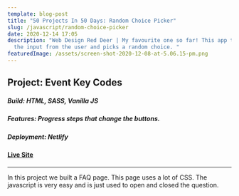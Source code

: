 ```yaml
---
template: blog-post
title: "50 Projects In 50 Days: Random Choice Picker"
slug: /javascript/random-choice-picker
date: 2020-12-14 17:05
description: "Web Design Red Deer | My favourite one so far! This app takes in
  the input from the user and picks a random choice. "
featuredImage: /assets/screen-shot-2020-12-08-at-5.06.15-pm.png
---
```

## Project: Event Key Codes

##### Build: HTML, SASS, Vanilla JS

##### Features: Progress steps that change the buttons.

##### Deployment: Netlify

#### [Live Site](https://50-projects-in-50-days.netlify.app/faq/)

- - -

In this project we built a FAQ page. This page uses a lot of CSS. The javascript is very easy and is just used to open and closed the question. 
